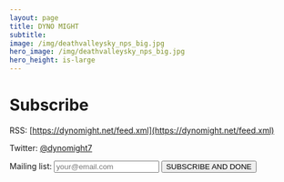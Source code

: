 ```yaml
---
layout: page
title: DYNO MIGHT
subtitle: 
image: /img/deathvalleysky_nps_big.jpg
hero_image: /img/deathvalleysky_nps_big.jpg
hero_height: is-large
---
```


# Subscribe

RSS: [https://dynomight.net/feed.xml](https://dynomight.net/feed.xml)

Twitter: [@dynomight7](https://twitter.com/dynomight7)

<form action="https://formsubmit.co/4a18e703496d7ca33c417b1bf528ad9d" method="POST">Mailing list: 
<input type="hidden" name="_subject" value="SUBSCRIBE0" /> 
<input type="text" name="text" placeholder="your@email.com" /> 
<input type="hidden" name="_next" value="https://dynomight.net/subscribe_success/" /> 
<input type="hidden" name="_captcha" value="false">
<input type="hidden" name="_url" value="https://dynomight.net/"> 
<button type="submit">SUBSCRIBE AND DONE</button> 
</form>
